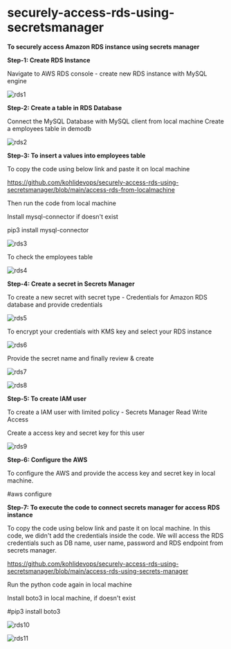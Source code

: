 # securely-access-rds-using-secretsmanager
**To securely access Amazon RDS instance using secrets manager**

**Step-1: Create RDS Instance**

Navigate to AWS RDS console - create new RDS instance with MySQL engine

![rds1](https://github.com/kohlidevops/securely-access-rds-using-secretsmanager/assets/100069489/bb62f8b1-c38b-4a59-a19a-2320e5b127cf)

**Step-2: Create a table in RDS Database**

Connect the MySQL Database with MySQL client from local machine
Create a employees table in demodb

![rds2](https://github.com/kohlidevops/securely-access-rds-using-secretsmanager/assets/100069489/c7d85a88-f2cf-4790-9617-b4170b141313)

**Step-3: To insert a values into employees table**

To copy the code using below link and paste it on local machine

https://github.com/kohlidevops/securely-access-rds-using-secretsmanager/blob/main/access-rds-from-localmachine

Then run the code from local machine

Install mysql-connector if doesn't exist

pip3 install mysql-connector

![rds3](https://github.com/kohlidevops/securely-access-rds-using-secretsmanager/assets/100069489/7b5263b9-92e9-49a3-b41c-8551905954b8)

To check the employees table

![rds4](https://github.com/kohlidevops/securely-access-rds-using-secretsmanager/assets/100069489/6d91cb38-e1cb-49ba-b052-bbcdd839e3f0)

**Step-4: Create a secret in Secrets Manager**

To create a new secret with secret type - Credentials for Amazon RDS database and provide credentials

![rds5](https://github.com/kohlidevops/securely-access-rds-using-secretsmanager/assets/100069489/1d74f792-e673-414c-bdea-ec90fb853cdd)

To encrypt your credentials with KMS key and select your RDS instance

![rds6](https://github.com/kohlidevops/securely-access-rds-using-secretsmanager/assets/100069489/07f3eff6-0e5d-46b2-a2e2-5e8255bddd76)

Provide the secret name and finally review & create

![rds7](https://github.com/kohlidevops/securely-access-rds-using-secretsmanager/assets/100069489/0df9f5b2-583f-4ddb-8b56-a436d717fd7e)

![rds8](https://github.com/kohlidevops/securely-access-rds-using-secretsmanager/assets/100069489/ba9c0ebc-5856-4fa7-9b6c-bece4730a0ee)

**Step-5: To create IAM user**

To create a IAM user with limited policy - Secrets Manager Read Write Access

Create a access key and secret key for this user

![rds9](https://github.com/kohlidevops/securely-access-rds-using-secretsmanager/assets/100069489/6dddeba2-b47b-4784-9587-720d91774c50)

**Step-6: Configure the AWS**

To configure the AWS and provide the access key and secret key in local machine.

#aws configure

**Step-7: To execute the code to connect secrets manager for access RDS instance**

To copy the code using below link and paste it on local machine. In this code, we didn't add the credentials inside the code. We will access the RDS credentials such as DB name, user name, password and RDS endpoint from secrets manager.

https://github.com/kohlidevops/securely-access-rds-using-secretsmanager/blob/main/access-rds-using-secrets-manager

Run the python code again in local machine

Install boto3 in local machine, if doesn't exist

#pip3 install boto3

![rds10](https://github.com/kohlidevops/securely-access-rds-using-secretsmanager/assets/100069489/c27af322-3f8a-43de-be45-66789ba586d0)

![rds11](https://github.com/kohlidevops/securely-access-rds-using-secretsmanager/assets/100069489/56800aeb-a74b-42cf-972e-11a74e625838)

